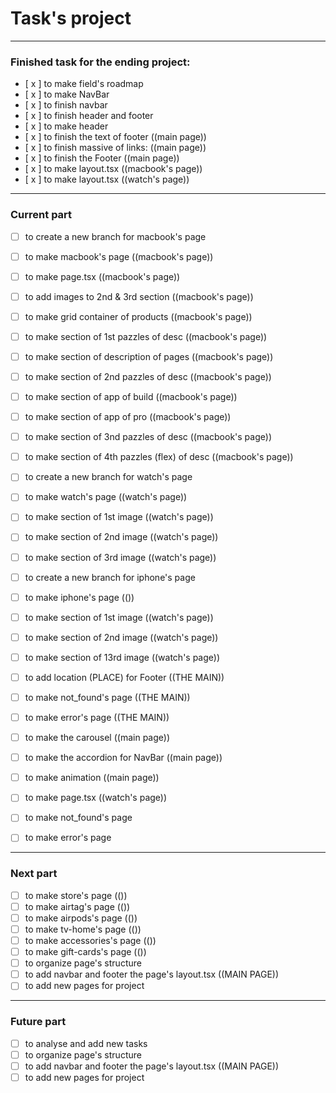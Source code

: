 # Task's project

***

### Finished task for the ending project:

- [ x ] to make field's roadmap
- [ x ] to make NavBar
- [ x ] to finish navbar
- [ x ] to finish header and footer
- [ x ] to make header
- [ x ] to finish the text of footer ((main page))
- [ x ] to finish massive of links: ((main page))
- [ x ] to finish the Footer ((main page))
- [ x ] to make layout.tsx ((macbook's page))
- [ x ] to make layout.tsx ((watch's page))

***

### Current part

- [ ] to create a new branch for macbook's page

- [ ] to make macbook's page ((macbook's page))
- [ ] to make page.tsx ((macbook's page))
- [ ] to add images to 2nd & 3rd section ((macbook's page))
- [ ] to make grid container of products ((macbook's page))

- [ ] to make section of 1st pazzles of desc ((macbook's page))
- [ ] to make section of description of pages ((macbook's page))
- [ ] to make section of 2nd pazzles of desc ((macbook's page))

- [ ] to make section of app of build ((macbook's page))
- [ ] to make section of app of pro ((macbook's page))
- [ ] to make section of 3nd pazzles of desc ((macbook's page))
- [ ] to make section of 4th pazzles (flex) of desc ((macbook's page))


- [ ] to create a new branch for watch's page

- [ ] to make watch's page ((watch's page))
- [ ] to make section of 1st image ((watch's page))
- [ ] to make section of 2nd image ((watch's page))
- [ ] to make section of 3rd image ((watch's page))


- [ ] to create a new branch for iphone's page

- [ ] to make iphone's page (())
- [ ] to make section of 1st image ((watch's page))
- [ ] to make section of 2nd image ((watch's page))
- [ ] to make section of 13rd image ((watch's page))



- [ ] to add location (PLACE) for Footer ((THE MAIN))
- [ ] to make not_found's page ((THE MAIN))
- [ ] to make error's page ((THE MAIN))

- [ ] to make the carousel ((main page))
- [ ] to make the accordion for NavBar ((main page))
- [ ] to make animation ((main page))
- [ ] to make page.tsx ((watch's page))
- [ ] to make not_found's page
- [ ] to make error's page

***

### Next part

- [ ] to make store's page (())
- [ ] to make airtag's page (())
- [ ] to make airpods's page (())
- [ ] to make tv-home's page (())
- [ ] to make accessories's page (())
- [ ] to make gift-cards's page (())
- [ ] to organize page's structure
- [ ] to add navbar and footer the page's layout.tsx ((MAIN PAGE))
- [ ] to add new pages for project

***

### Future part

- [ ] to analyse and add new tasks
- [ ] to organize page's structure
- [ ] to add navbar and footer the page's layout.tsx ((MAIN PAGE))
- [ ] to add new pages for project